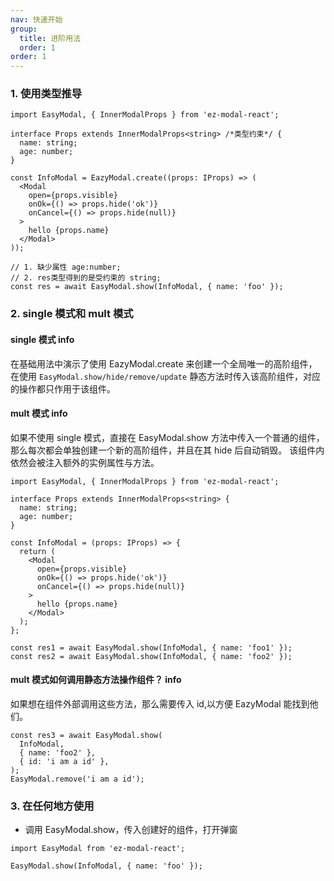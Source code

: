 ```yaml
---
nav: 快速开始
group:
  title: 进阶用法
  order: 1
order: 1
---
```


### 1. 使用类型推导

```tsx {3,11,18,19} | pure
import EasyModal, { InnerModalProps } from 'ez-modal-react';

interface Props extends InnerModalProps<string> /*类型约束*/ {
  name: string;
  age: number;
}

const InfoModal = EazyModal.create((props: IProps) => (
  <Modal
    open={props.visible}
    onOk={() => props.hide('ok')}
    onCancel={() => props.hide(null)}
  >
    hello {props.name}
  </Modal>
));

// 1. 缺少属性 age:number;
// 2. res类型得到的是受约束的 string;
const res = await EasyModal.show(InfoModal, { name: 'foo' });
```

### 2. single 模式和 mult 模式

#### single 模式 <Badge>info</Badge>

在基础用法中演示了使用 EazyModal.create 来创建一个全局唯一的高阶组件，在使用 `EasyModal.show/hide/remove/update` 静态方法时传入该高阶组件，对应的操作都只作用于该组件。

#### mult 模式 <Badge>info</Badge>

如果不使用 single 模式，直接在 EasyModal.show 方法中传入一个普通的组件，那么每次都会单独创建一个新的高阶组件，并且在其 hide 后自动销毁。
该组件内依然会被注入额外的实例属性与方法。

```tsx {8} | pure
import EasyModal, { InnerModalProps } from 'ez-modal-react';

interface Props extends InnerModalProps<string> {
  name: string;
  age: number;
}

const InfoModal = (props: IProps) => {
  return (
    <Modal
      open={props.visible}
      onOk={() => props.hide('ok')}
      onCancel={() => props.hide(null)}
    >
      hello {props.name}
    </Modal>
  );
};

const res1 = await EasyModal.show(InfoModal, { name: 'foo1' });
const res2 = await EasyModal.show(InfoModal, { name: 'foo2' });
```

#### mult 模式如何调用静态方法操作组件？ <Badge>info</Badge>

如果想在组件外部调用这些方法，那么需要传入 id,以方便 EazyModal 能找到他们。

```tsx | pure
const res3 = await EasyModal.show(
  InfoModal,
  { name: 'foo2' },
  { id: 'i am a id' },
);
EasyModal.remove('i am a id');
```

### 3. 在任何地方使用

- 调用 EasyModal.show，传入创建好的组件，打开弹窗

```tsx | pure
import EasyModal from 'ez-modal-react';

EasyModal.show(InfoModal, { name: 'foo' });
```
